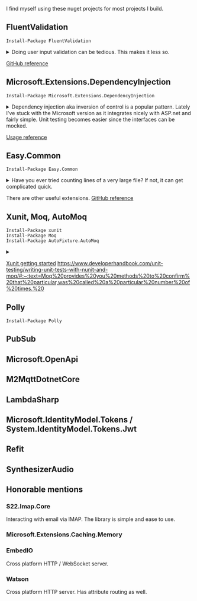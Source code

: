 <!-- ---
title: Top 10 Nuget Packages
keywords:
  - Nugets
  - Fluent validation
  - Easy.Common counting lines
  - Microsoft Dependency Injection
date: 2021-10-10
description: Favorite nuget packages 
image:
imageAlt: Nugets
priority: 0.9
--- -->

I find myself using these nuget projects for most projects I build.

## FluentValidation

    Install-Package FluentValidation

<details>
<summary>Doing user input validation can be tedious. This makes it less so.</summary>


```csharp
public class CustomerValidator: AbstractValidator<Customer> {
    public CustomerValidator() {
        RuleFor(x => x.Surname).NotEmpty();
        RuleFor(x => x.Forename).NotEmpty().WithMessage("Please specify a first name");
        RuleFor(x => x.Discount).NotEqual(0).When(x => x.HasDiscount);
        RuleFor(x => x.Address).Length(20, 250);
        RuleFor(x => x.Postcode).Must(BeAValidPostcode).WithMessage("Please specify a valid postcode");
    }

    private bool BeAValidPostcode(string postcode) {
        // custom postcode validating logic goes here
    }
}

// Usage
var customer = new Customer();
var validator = new CustomerValidator();
ValidationResult results = validator.Validate(customer);

bool success = results.IsValid;
IList<ValidationFailure> failures = results.Errors;
```

</details>

[GitHub reference](https://github.com/FluentValidation/FluentValidation)

## Microsoft.Extensions.DependencyInjection

    Install-Package Microsoft.Extensions.DependencyInjection

<details>
<summary>
Dependency injection aka inversion of control is a popular pattern.  Lately I've stuck with the Microsoft version as it integrates nicely with ASP.net and fairly simple. Unit testing becomes easier since the interfaces can be mocked.
</summary>


In this example, a service collection is created using interfaces with corresponding  concrete implementation.  Then one service is used within a scope.

    var services = new ServiceCollection();
    services.AddSingleton<IMemoryCache>(new MemoryCache(new MemoryCacheOptions()));
    services.AddScoped<IEmailMessageCache, EmailMessageCache>();
    services.AddScoped<IEmailQueryProvider, EmailQueryProvider>();
    var provider = services.BuildServiceProvider();

    // usage
    using var scope = _provider.CreateScope();
    var emailProvider = scope.ServiceProvider.GetService<IEmailQueryProvider>();

</details>

[Usage reference](https://docs.microsoft.com/en-us/dotnet/core/extensions/dependency-injection-usage)

## Easy.Common

    Install-Package Easy.Common

<details>
<summary>Have you ever tried counting lines of a very large file? If not, it can get complicated quick.</summary>

    var file = new FileInfo("veryLargerFile.csv");
    using var stream = file.OpenRead(); 
    var lines = stream.CountLines();

</details>

There are other useful extensions. [GitHub reference](https://github.com/NimaAra/Easy.Common)

## Xunit, Moq, AutoMoq

    Install-Package xunit
    Install-Package Moq 
    Install-Package AutoFixture.AutoMoq


<details>
<summary></summary>

    [Fact]
        public async Task Can_get_message_from_cache() {

            // Arrange
            var expected = _fixture.Create<uint>();
            _spyCache.Setup(x => x.Get(expected))
                .Returns(_fixture
                    .Build<MailMessage>()
                    .Do(x => x.Headers.Add("UID", expected.ToString()))
                    .Create());

            // Act
            var message = await _provider.GetMessageAsync(expected);

            // Assert
            Assert.Equal(expected, uint.Parse(message.Headers["UID"]));
        }
</details>



[Xunit getting started](https://xunit.net/docs/getting-started/netcore/cmdline)
https://www.developerhandbook.com/unit-testing/writing-unit-tests-with-nunit-and-moq/#:~:text=Moq%20provides%20you%20methods%20to%20confirm%20that%20particular,was%20called%20a%20particular%20number%20of%20times.%20



## Polly

    Install-Package Polly

## PubSub

## Microsoft.OpenApi

## M2MqttDotnetCore

## LambdaSharp

## Microsoft.IdentityModel.Tokens / System.IdentityModel.Tokens.Jwt

## Refit

## SynthesizerAudio

## Honorable mentions

### S22.Imap.Core

Interacting with email via IMAP.  The library is simple and ease to use.

### Microsoft.Extensions.Caching.Memory

### EmbedIO

Cross platform HTTP / WebSocket server.

### Watson

Cross platform HTTP server.  Has attribute routing as well.